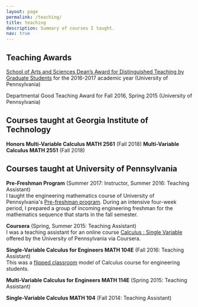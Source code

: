 ```yaml
---
layout: page
permalink: /teaching/
title: teaching
description: Summary of courses I taught.
nav: true
---
```


## Teaching Awards
<a href="https://www.college.upenn.edu/teaching-awards">School of Arts and Sciences Dean’s Award for Distinguished Teaching by Graduate Students</a> for the 2016-2017 academic year (University of Pennsylvania)

Departmental Good Teaching Award for Fall 2016, Spring 2015 (University of Pennsylvania)

## Courses taught at Georgia Institute of Technology
<b> Honors Multi-Variable Calculus MATH 2561</b>
(Fall 2018)
<b> Multi-Variable Calculus MATH 2551</b>
(Fall 2018)

## Courses taught at University of Pennsylvania

<b> Pre-Freshman Program</b>
(Summer 2017: Instructor, Summer 2016: Teaching Assistant)<br>
I taught the engineering mathematics course of University of Pennsylvania's <a href="https://www.vpul.upenn.edu/eap/penncap/prefreshman">Pre-freshman program</a>. During an intensive four-week period, I prepared a group of incoming engineering freshman for the mathematics sequence that starts in the fall semester.


<b>Coursera</b>
(Spring, Summer 2015: Teaching Assistant)<br>
I was a teaching assistant for an online course <a href="https://www.coursera.org/learn/single-variable-calculus">Calculus : Single Variable</a> offered by the University of Pennsylvania via Coursera.

<b>Single-Variable Calculus for Engineers MATH 104E</b>
(Fall 2016: Teaching Assistant)<br>
This was a <a href="http://www.sas.upenn.edu/onlinelearning/learning-opportunities/flipped-and-structured-active-class-learning-sail">flipped classroom</a> model of Calculus course for engineering students.

<b>Multi-Variable Calculus for Engineers MATH 114E</b>
(Spring 2015: Teaching Assistant) <br>

<b>Single-Variable Calculus MATH 104</b>
(Fall 2014: Teaching Assistant) <br>


